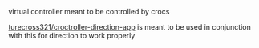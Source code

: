 virtual controller meant to be controlled by crocs

[turecross321/croctroller-direction-app](https://github.com/turecross321/croctroller-direction-app) is meant to be used in conjunction with this for direction to work properly
